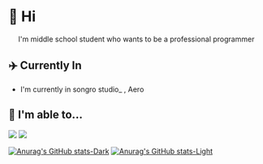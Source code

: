 # 👋 Hi
<center>I'm middle school student who wants to be a professional programmer</center>

## ✈️ Currently In
- I'm currently in songro studio_ , Aero

## 💠 I'm able to...
<img src="https://img.shields.io/badge/csharp-239120?style=flat-square&logo=csharp&logoColor=white"/> <img src="https://img.shields.io/badge/python-239120?style=flat-square&logo=Python&logoColor=white"/>

[![Anurag's GitHub stats-Dark](https://github-readme-stats.vercel.app/api?username=sujeb2&show_icons=true&theme=dark#gh-dark-mode-only)](https://github.com/anuraghazra/github-readme-stats#gh-dark-mode-only)
[![Anurag's GitHub stats-Light](https://github-readme-stats.vercel.app/api?username=sujeb2&show_icons=true&theme=default#gh-light-mode-only)](https://github.com/anuraghazra/github-readme-stats#gh-light-mode-only)
